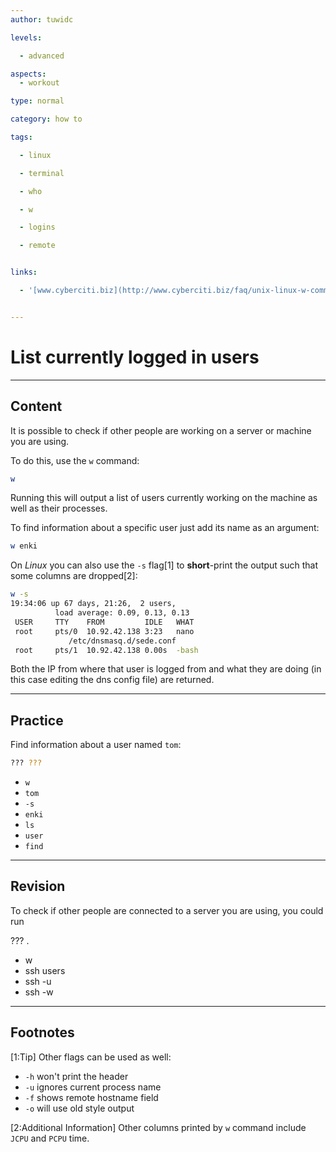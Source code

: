 ```yaml
---
author: tuwidc

levels:

  - advanced

aspects:
  - workout

type: normal

category: how to

tags:

  - linux

  - terminal

  - who

  - w

  - logins

  - remote


links:

  - '[www.cyberciti.biz](http://www.cyberciti.biz/faq/unix-linux-w-command-examples-syntax-usage-2/){website}'


---
```


# List currently logged in users

---
## Content

It is possible to check if other people are working on a server or machine you are using.

To do this, use the `w` command:
```bash
w
```
Running this will output a list of users currently working on the machine as well as their processes.

To find information about a specific user just add its name as an argument:
```bash
w enki
```

On *Linux* you can also use the `-s` flag[1] to **short**-print the output such that some columns are dropped[2]:
```bash
w -s
19:34:06 up 67 days, 21:26,  2 users,
          load average: 0.09, 0.13, 0.13
 USER     TTY    FROM         IDLE   WHAT
 root     pts/0  10.92.42.138 3:23   nano
             /etc/dnsmasq.d/sede.conf
 root     pts/1  10.92.42.138 0.00s  -bash
```
Both the IP from where that user is logged from and what they are doing (in this case editing the dns config file) are returned.

---
## Practice

Find information about a user named `tom`:
```bash
??? ???
```


* `w`
* `tom`
* `-s`
* `enki`
* `ls`
* `user`
* `find`

---
## Revision

To check if other people are connected to a server you are using, you could run 

??? .


* w
* ssh users
* ssh -u
* ssh -w

---
## Footnotes
[1:Tip]
Other flags can be used as well:
- `-h` won't print the header
- `-u` ignores current process name
- `-f` shows remote hostname field
- `-o` will use old style output

[2:Additional Information]
Other columns printed by `w` command include `JCPU` and `PCPU` time.
 
 
